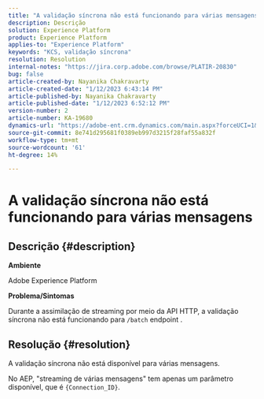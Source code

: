 ```yaml
---
title: "A validação síncrona não está funcionando para várias mensagens"
description: Descrição
solution: Experience Platform
product: Experience Platform
applies-to: "Experience Platform"
keywords: "KCS, validação síncrona"
resolution: Resolution
internal-notes: "https://jira.corp.adobe.com/browse/PLATIR-20830"
bug: false
article-created-by: Nayanika Chakravarty
article-created-date: "1/12/2023 6:43:14 PM"
article-published-by: Nayanika Chakravarty
article-published-date: "1/12/2023 6:52:12 PM"
version-number: 2
article-number: KA-19680
dynamics-url: "https://adobe-ent.crm.dynamics.com/main.aspx?forceUCI=1&pagetype=entityrecord&etn=knowledgearticle&id=f7d460f5-a892-ed11-aad1-6045bd006c82"
source-git-commit: 8e741d295681f0389eb997d3215f28faf55a832f
workflow-type: tm+mt
source-wordcount: '61'
ht-degree: 14%

---
```


# A validação síncrona não está funcionando para várias mensagens

## Descrição {#description}


<b>Ambiente</b>

Adobe Experience Platform

<b>Problema/Sintomas</b>

Durante a assimilação de streaming por meio da API HTTP, a validação síncrona não está funcionando para `/batch` endpoint .


## Resolução {#resolution}


A validação síncrona não está disponível para várias mensagens.

No AEP, &quot;streaming de várias mensagens&quot; tem apenas um parâmetro disponível, que é `{Connection_ID}`.
